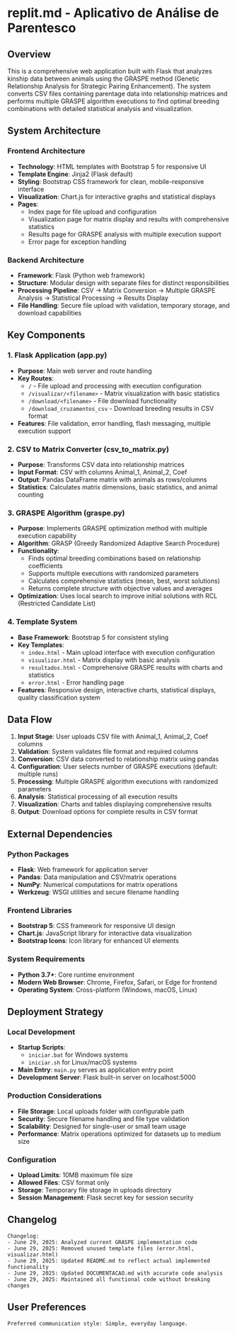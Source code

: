 # replit.md - Aplicativo de Análise de Parentesco

## Overview

This is a comprehensive web application built with Flask that analyzes kinship data between animals using the GRASPE method (Genetic Relationship Analysis for Strategic Pairing Enhancement). The system converts CSV files containing parentage data into relationship matrices and performs multiple GRASPE algorithm executions to find optimal breeding combinations with detailed statistical analysis and visualization.

## System Architecture

### Frontend Architecture
- **Technology**: HTML templates with Bootstrap 5 for responsive UI
- **Template Engine**: Jinja2 (Flask default)
- **Styling**: Bootstrap CSS framework for clean, mobile-responsive interface
- **Visualization**: Chart.js for interactive graphs and statistical displays
- **Pages**: 
  - Index page for file upload and configuration
  - Visualization page for matrix display and results with comprehensive statistics
  - Results page for GRASPE analysis with multiple execution support
  - Error page for exception handling

### Backend Architecture
- **Framework**: Flask (Python web framework)
- **Structure**: Modular design with separate files for distinct responsibilities
- **Processing Pipeline**: CSV → Matrix Conversion → Multiple GRASPE Analysis → Statistical Processing → Results Display
- **File Handling**: Secure file upload with validation, temporary storage, and download capabilities

## Key Components

### 1. Flask Application (app.py)
- **Purpose**: Main web server and route handling
- **Key Routes**:
  - `/` - File upload and processing with execution configuration
  - `/visualizar/<filename>` - Matrix visualization with basic statistics
  - `/download/<filename>` - File download functionality
  - `/download_cruzamentos_csv` - Download breeding results in CSV format
- **Features**: File validation, error handling, flash messaging, multiple execution support

### 2. CSV to Matrix Converter (csv_to_matrix.py)
- **Purpose**: Transforms CSV data into relationship matrices
- **Input Format**: CSV with columns Animal_1, Animal_2, Coef
- **Output**: Pandas DataFrame matrix with animals as rows/columns
- **Statistics**: Calculates matrix dimensions, basic statistics, and animal counting

### 3. GRASPE Algorithm (graspe.py)
- **Purpose**: Implements GRASPE optimization method with multiple execution capability
- **Algorithm**: GRASP (Greedy Randomized Adaptive Search Procedure)
- **Functionality**: 
  - Finds optimal breeding combinations based on relationship coefficients
  - Supports multiple executions with randomized parameters
  - Calculates comprehensive statistics (mean, best, worst solutions)
  - Returns complete structure with objective values and averages
- **Optimization**: Uses local search to improve initial solutions with RCL (Restricted Candidate List)

### 4. Template System
- **Base Framework**: Bootstrap 5 for consistent styling
- **Key Templates**:
  - `index.html` - Main upload interface with execution configuration
  - `visualizar.html` - Matrix display with basic analysis
  - `resultados.html` - Comprehensive GRASPE results with charts and statistics
  - `error.html` - Error handling page
- **Features**: Responsive design, interactive charts, statistical displays, quality classification system

## Data Flow

1. **Input Stage**: User uploads CSV file with Animal_1, Animal_2, Coef columns
2. **Validation**: System validates file format and required columns
3. **Conversion**: CSV data converted to relationship matrix using pandas
4. **Configuration**: User selects number of GRASPE executions (default: multiple runs)
5. **Processing**: Multiple GRASPE algorithm executions with randomized parameters
6. **Analysis**: Statistical processing of all execution results
7. **Visualization**: Charts and tables displaying comprehensive results
8. **Output**: Download options for complete results in CSV format

## External Dependencies

### Python Packages
- **Flask**: Web framework for application server
- **Pandas**: Data manipulation and CSV/matrix operations
- **NumPy**: Numerical computations for matrix operations
- **Werkzeug**: WSGI utilities and secure filename handling

### Frontend Libraries
- **Bootstrap 5**: CSS framework for responsive UI design
- **Chart.js**: JavaScript library for interactive data visualization
- **Bootstrap Icons**: Icon library for enhanced UI elements

### System Requirements
- **Python 3.7+**: Core runtime environment
- **Modern Web Browser**: Chrome, Firefox, Safari, or Edge for frontend
- **Operating System**: Cross-platform (Windows, macOS, Linux)

## Deployment Strategy

### Local Development
- **Startup Scripts**: 
  - `iniciar.bat` for Windows systems
  - `iniciar.sh` for Linux/macOS systems
- **Main Entry**: `main.py` serves as application entry point
- **Development Server**: Flask built-in server on localhost:5000

### Production Considerations
- **File Storage**: Local uploads folder with configurable path
- **Security**: Secure filename handling and file type validation
- **Scalability**: Designed for single-user or small team usage
- **Performance**: Matrix operations optimized for datasets up to medium size

### Configuration
- **Upload Limits**: 10MB maximum file size
- **Allowed Files**: CSV format only
- **Storage**: Temporary file storage in uploads directory
- **Session Management**: Flask secret key for session security

## Changelog

```
Changelog:
- June 29, 2025: Analyzed current GRASPE implementation code
- June 29, 2025: Removed unused template files (error.html, visualizar.html)
- June 29, 2025: Updated README.md to reflect actual implemented functionality
- June 29, 2025: Updated DOCUMENTACAO.md with accurate code analysis
- June 29, 2025: Maintained all functional code without breaking changes
```

## User Preferences

```
Preferred communication style: Simple, everyday language.
```